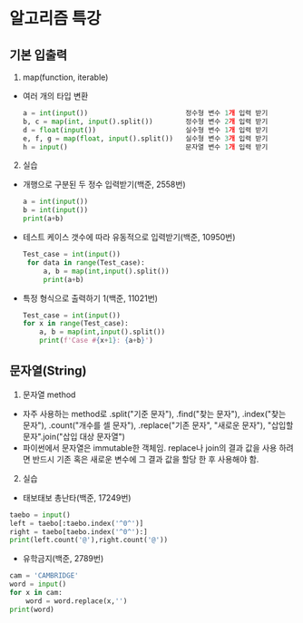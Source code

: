 # 알고리즘 특강
## 기본 입출력
1. map(function, iterable)
- 여러 개의 타입 변환
  ```python
  a = int(input())                        정수형 변수 1개 입력 받기
  b, c = map(int, input().split())        정수형 변수 2개 입력 받기
  d = float(input())                      실수형 변수 1개 입력 받기
  e, f, g = map(float, input().split())   실수형 변수 3개 입력 받기
  h = input()                             문자열 변수 1개 입력 받기
  ```

2. 실습
-  개행으로 구분된 두 정수 입력받기(백준, 2558번)
    ```python
    a = int(input())
    b = int(input())
    print(a+b)
    ```

-  테스트 케이스 갯수에 따라 유동적으로 입력받기(백준, 10950번)
   ```python
   Test_case = int(input())
    for data in range(Test_case):
        a, b = map(int,input().split())
        print(a+b)
    ```

 - 특정 형식으로 출력하기 1(백준, 11021번)
    ```python
    Test_case = int(input())
    for x in range(Test_case):
        a, b = map(int,input().split())
        print(f'Case #{x+1}: {a+b}')
    ```

## 문자열(String)
1. 문자열 method
- 자주 사용하는 method로 .split("기준 문자"), .find("찾는 문자"), .index("찾는 문자"), .count("개수를 셀 문자"), .replace("기존 문자", "새로운 문자"), "삽입할 문자".join("삽입 대상 문자열")
- 파이썬에서 문자열은 immutable한 객체임. replace나 join의 결과 값을 사용 하려면 반드시 기존 혹은 새로운 변수에 그 결과 값을 할당 한 후 사용해야 함.

2. 실습
- 태보태보 총난타(백준, 17249번)
```python
taebo = input()
left = taebo[:taebo.index('^0^')]
right = taebo[taebo.index('^0^'):]
print(left.count('@'),right.count('@'))
```
- 유학금지(백준, 2789번)
```python
cam = 'CAMBRIDGE'
word = input()
for x in cam:
    word = word.replace(x,'')
print(word)
```